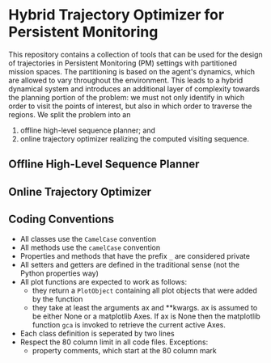 # Hybrid Trajectory Optimizer for Persistent Monitoring
This repository contains a collection of tools that can be used for the design of trajectories in Persistent Monitoring (PM) settings with partitioned mission spaces. The partitioning is based on the agent's dynamics, which are allowed to vary throughout the environment. This leads to a hybrid dynamical system and introduces an additional layer of complexity towards the planning portion of the problem: we must not only identify in which order to visit the points of interest, but also in which order to traverse the regions. 
We split the problem into an
1. offline high-level sequence planner; and
2. online trajectory optimizer realizing the computed visiting sequence.

## Offline High-Level Sequence Planner

## Online Trajectory Optimizer

## Coding Conventions
- All classes use the `CamelCase` convention
- All methods use the `camelCase` convention
- Properties and methods that have the prefix `_` are considered private
- All setters and getters are defined in the traditional sense (not the Python properties way)
- All plot functions are expected to work as follows:
    - they return a `PlotObject` containing all plot objects that were added by the function
    - they take at least the arguments ax and **kwargs. ax is assumed to be either None or a matplotlib Axes. If ax is None then the matplotlib function `gca` is invoked to retrieve the current active Axes.
- Each class definition is seperated by two lines
- Respect the 80 column limit in all code files. Exceptions:
    - property comments, which start at the 80 column mark